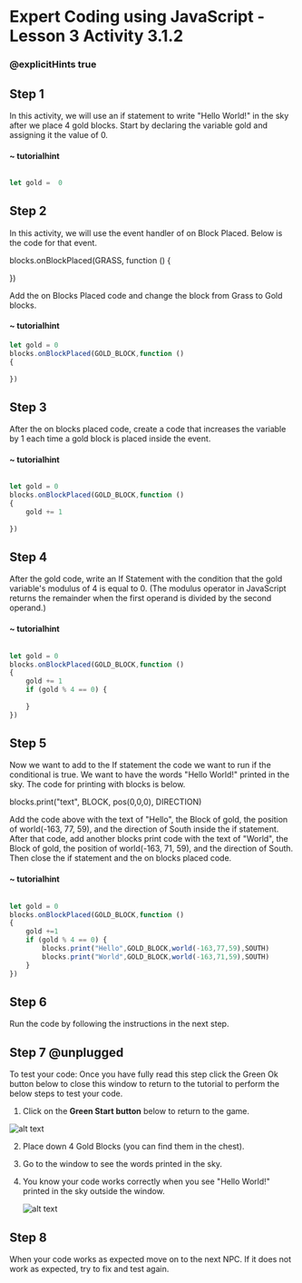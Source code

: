 # Expert Coding using JavaScript - Lesson 3 Activity 3.1.2
### @explicitHints true


## Step 1

In this activity, we will use an if statement to write "Hello World!" in the sky after we place 4 gold blocks. 
Start by declaring the variable gold and assigning it the value of 0. 

#### ~ tutorialhint
``` javascript

let gold =  0

```

## Step 2

In this activity, we will use the event handler of on Block Placed.  Below is the code for that event. 

blocks.onBlockPlaced(GRASS,  function  ()  {

})

Add the on Blocks Placed code and change the block from Grass to Gold blocks. 

#### ~ tutorialhint
```javascript
let gold = 0
blocks.onBlockPlaced(GOLD_BLOCK,function () 
{
    
})

```

## Step 3

After the on blocks placed code, create a code that increases the variable by 1 each time a gold block is placed inside the event. 

#### ~ tutorialhint
```javascript

let gold = 0
blocks.onBlockPlaced(GOLD_BLOCK,function () 
{
    gold += 1
    
})


```

## Step 4

After the gold code, write an If Statement with the condition that the gold variable's modulus of 4 is equal to 0. 
(The modulus operator in JavaScript returns the remainder when the first operand is divided by the second operand.)

#### ~ tutorialhint
```javascript

let gold = 0
blocks.onBlockPlaced(GOLD_BLOCK,function () 
{
    gold += 1
    if (gold % 4 == 0) {
        
    }
})


```

## Step 5

Now we want to add to the If statement the code we want to run if the conditional is true.  We want to have the words "Hello World!" printed in the sky. 
The code for printing with blocks is below. 

blocks.print("text", BLOCK, pos(0,0,0), DIRECTION)

Add the code above with the text of "Hello", the Block of gold, the position of world(-163, 77, 59), and the direction of South inside the if statement. 
After that code, add another blocks print code with the text of "World", the Block of gold, the position of world(-163, 71, 59), and the direction of South.
Then close the if statement and the on blocks placed code. 

#### ~ tutorialhint
```javascript

let gold = 0
blocks.onBlockPlaced(GOLD_BLOCK,function () 
{
    gold +=1
    if (gold % 4 == 0) {
        blocks.print("Hello",GOLD_BLOCK,world(-163,77,59),SOUTH)
        blocks.print("World",GOLD_BLOCK,world(-163,71,59),SOUTH)
    }
})

```



## Step 6

Run the code by following the instructions in the next step.


## Step 7 @unplugged

To test your code:
Once you have fully read this step click the Green Ok button below to close this window to return to the tutorial to perform the below steps to test your code.

1. Click on the **Green Start button** below to return to the game.

  

![alt text](https://expertjs.codingcredentials.com/Lesson1/1.1/1.JPG?raw=true  "Start")

2.  Place down 4 Gold Blocks (you can find them in the chest).
3.  Go to the window to see the words printed in the sky.
4. You know your code works correctly when you see "Hello World!" printed in the sky outside the window. 
   
   ![alt text](https://expertjs.codingcredentials.com/Lesson3/3.1/3.1.2.png?raw=true  "code")
## Step 8

When your code works as expected move on to the next NPC. 
If it does not work as expected, try to fix and test again.